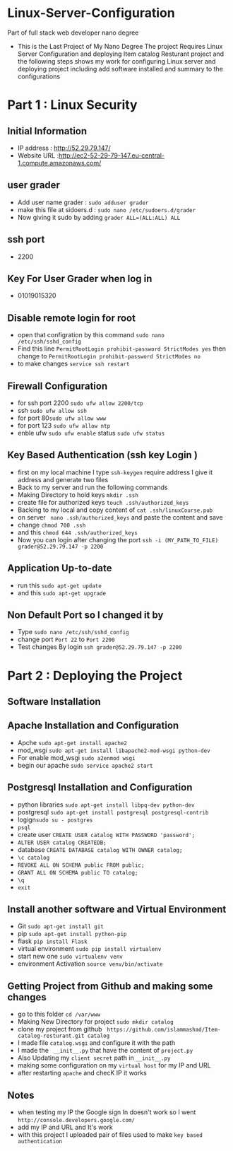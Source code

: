 # Linux-Server-Configuration
Part of full stack web developer nano degree

- This is the Last Project of My Nano Degree The project Requires Linux Server Configuration and deploying Item catalog Resturant  project and the following steps shows my work for configuring Linux server and deploying project including add software installed and summary to the configurations 

# Part 1 : Linux Security 

## Initial Information 
- IP address : http://52.29.79.147/ 
- Website URL :http://ec2-52-29-79-147.eu-central-1.compute.amazonaws.com/ 

##  user grader 
- Add user name grader : `sudo adduser grader`
- make this file at sidoers.d : `sudo nano /etc/sudoers.d/grader`
- Now giving it sudo by adding `grader ALL=(ALL:ALL) ALL`

## ssh port 
- 2200

## Key For User Grader when log in 
- 01019015320 

## Disable remote login for root 
- open that configration by this command `sudo nano /etc/ssh/sshd_config`
- Find this line `PermitRootLogin prohibit-password StrictModes yes` then change 
   to `PermitRootLogin prohibit-password StrictModes no `
- to make changes `service ssh restart`

## Firewall Configuration 
- for ssh port 2200  `sudo ufw allow 2200/tcp`
- ssh `sudo ufw allow ssh`
- for port 80`sudo ufw allow www`
- for port 123 `sudo ufw allow ntp` 
- enble ufw `sudo ufw enable`
 status  `sudo ufw status`

## Key Based Authentication (ssh key Login )
- first on my local machine  I type `ssh-keygen` require address I give it address and generate two files 
- Back to my server and run the following commands 
- Making Directory to hold keys  `mkdir .ssh`
- create file for authorized keys `touch .ssh/authorized_keys`
- Backing to my local and copy content of  `cat .ssh/linuxCourse.pub`
- on server ` nano .ssh/authorized_keys` and paste the content and save
- change `chmod 700 .ssh`
-	and this `chmod 644 .ssh/authorized_keys`
- Now you can login after changing the port  `ssh -i (MY_PATH_TO_FILE) grader@52.29.79.147 -p 2200 `

## Application Up-to-date
- run this  `sudo apt-get update`
- and this  `sudo apt-get upgrade`

## Non Default Port so I changed  it by 
- Type  `sudo nano /etc/ssh/sshd_config`
- change port `Port 22` to `Port 2200`
- Test changes By login `ssh grader@52.29.79.147 -p 2200`

# Part 2 : Deploying the Project 

## Software Installation

## Apache Installation and Configuration 
- Apche `sudo apt-get install apache2`
- mod_wsgi `sudo apt-get install libapache2-mod-wsgi python-dev`
- For enable mod_wsgi  `sudo a2enmod wsgi`
- begin our apache  `sudo service apache2 start`
## Postgresql Installation and Configuration 
- python libraries `sudo apt-get install libpq-dev python-dev`
- postgresql `sudo apt-get install postgresql postgresql-contrib`
- logign`sudo su - postgres`
- `psql`
- create user `CREATE USER catalog WITH PASSWORD 'password';`
- `ALTER USER catalog CREATEDB;`
- database `CREATE DATABASE catalog WITH OWNER catalog;`
- `\c catalog`
- `REVOKE ALL ON SCHEMA public FROM public;`
- `GRANT ALL ON SCHEMA public TO catalog;`
- `\q`
- `exit`
## Install another software  and Virtual Environment 
- Git `sudo apt-get install git`
- pip `sudo apt-get install python-pip`
- flask `pip install Flask` 
- virtual environment `sudo pip install virtualenv`
- start new one `sudo virtualenv venv`
- environment Activation `source venv/bin/activate`

## Getting Project from Github and making some changes 
- go to this folder `cd /var/www`
- Making New Directory for project  `sudo mkdir catalog`
- clone my project from github ` https://github.com/islammashad/Item-catalog-resturant.git catalog` 
- I made file `catalog.wsgi` and configure it with the path 
- I made the ` __init__.py` that have the content of `project.py` 
- Also Updating my `client secret` path in `__init__.py `
- making some configuration on my `virtual host` for my IP and URL 
- after restarting `apache` and checK IP it works 

## Notes 
- when testing my IP the Google sign In doesn't work so I went `http://console.developers.google.com/` 
- add my IP and URL and It's work 
- with this project I uploaded pair of files used to make `key based authentication `
